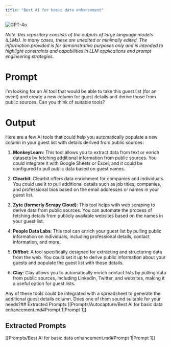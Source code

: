 ```yaml
---
title: "Best AI for basic data enhancement"
---
```

![GPT-4o](https://img.shields.io/badge/GPT--4o-3333FF?style=for-the-badge&logo=openai&logoColor=white)



*Note: this repository consists of the outputs of large language models (LLMs). In many cases, these are unedited or minimally edited. The information provided is for demonstrative purposes only and is intended to highlight constraints and capabilities in LLM applications and prompt engineering strategies.*


# Prompt
I'm looking for an AI tool that would be able to take this guest list (for an event) and create a new column for guest details and derive those from public sources. Can you think of suitable tools?

# Output

Here are a few AI tools that could help you automatically populate a new column in your guest list with details derived from public sources:

1. **MonkeyLearn**: This tool allows you to extract data from text or enrich datasets by fetching additional information from public sources. You could integrate it with Google Sheets or Excel, and it could be configured to pull public data based on guest names.

2. **Clearbit**: Clearbit offers data enrichment for companies and individuals. You could use it to pull additional details such as job titles, companies, and professional bios based on the email addresses or names in your guest list.

3. **Zyte (formerly Scrapy Cloud)**: This tool helps with web scraping to derive data from public sources. You can automate the process of fetching details from publicly available websites based on the names in your guest list.

4. **People Data Labs**: This tool can enrich your guest list by pulling public information on individuals, including professional details, contact information, and more.

5. **Diffbot**: A tool specifically designed for extracting and structuring data from the web. You could set it up to derive public information about your guests and populate the guest list with those details.

6. **Clay**: Clay allows you to automatically enrich contact lists by pulling data from public sources, including LinkedIn, Twitter, and websites, making it a useful option for guest lists.

Any of these tools could be integrated with a spreadsheet to generate the additional guest details column. Does one of them sound suitable for your needs?## Extracted Prompts
[[Prompts/Autocapture/Best AI for basic data enhancement.md#Prompt 1|Prompt 1]]





## Extracted Prompts
[[Prompts/Best AI for basic data enhancement.md#Prompt 1|Prompt 1]]

